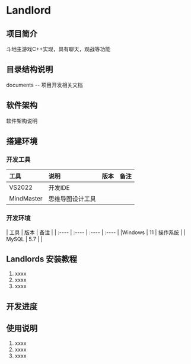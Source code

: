 # Landlord


## 项目简介

斗地主游戏C++实现，具有聊天，观战等功能


## 目录结构说明

documents -- 项目开发相关文档



## 软件架构

软件架构说明


## 搭建环境

### 开发工具

|  工具  |  说明  |  版本  |  备注  |
| :---- | :----  | :----  | :---- |
|VS2022  | 开发IDE  |  |  |
|MindMaster | 思维导图设计工具 |  |  |


### 开发环境

|  工具  |  版本  |  备注  |
| :---- | :----  | :----  | :---- |
|Windows | 11 | 操作系统 |
| MySQL | 5.7 |  |

## Landlords 安装教程

1.  xxxx
2.  xxxx
3.  xxxx


## 开发进度


## 使用说明

1.  xxxx
2.  xxxx
3.  xxxx




